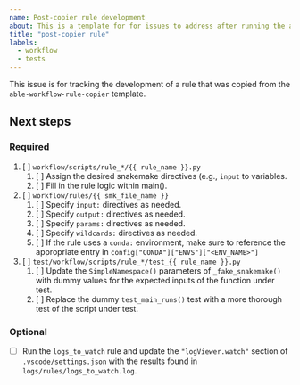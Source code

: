 ```yaml
---
name: Post-copier rule development
about: This is a template for for issues to address after running the able-workflow-rule-copier template.
title: "post-copier rule"
labels:
  - workflow
  - tests
---
```


This issue is for tracking the development of a rule that was copied from the `able-workflow-rule-copier` template.

## Next steps

### Required

1. [ ] `workflow/scripts/rule_*/{{ rule_name }}.py`
   1. [ ] Assign the desired snakemake directives (e.g., `input` to variables.
   2. [ ] Fill in the rule logic within main().
2. [ ] `workflow/rules/{{ smk_file_name }}`
   1. [ ] Specify `input:` directives as needed.
   2. [ ] Specify `output:` directives as needed.
   3. [ ] Specify `params:` directives as needed.
   4. [ ] Specify `wildcards:` directives as needed.
   5. [ ] If the rule uses a `conda:` environment, make sure to reference the appropriate entry in `config["CONDA"]["ENVS"]["<ENV_NAME>"]`
3. [ ] `test/workflow/scripts/rule_*/test_{{ rule_name }}.py`
   1. [ ] Update the `SimpleNamespace()` parameters of `_fake_snakemake()` with dummy values for the expected inputs of the function under test.
   2. [ ] Replace the dummy `test_main_runs()` test with a more thorough test of the script under test.

### Optional

- [ ] Run the `logs_to_watch` rule and update the `"logViewer.watch"` section of `.vscode/settings.json` with the results found in `logs/rules/logs_to_watch.log`.
